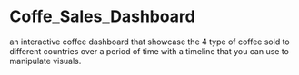 # Coffe_Sales_Dashboard
an interactive coffee dashboard that showcase the 4 type of coffee sold to different countries over a period of time with a timeline that you can use to manipulate visuals.
